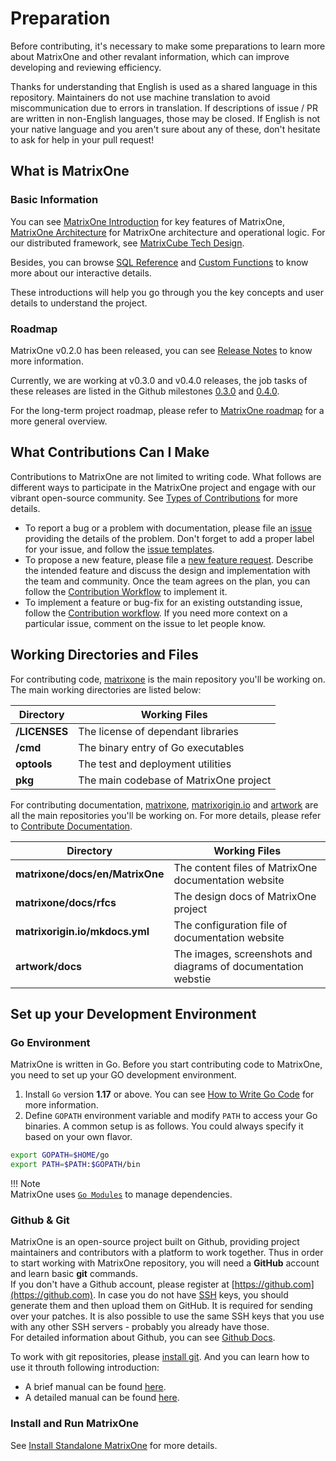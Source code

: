 # **Preparation**
Before contributing, it's necessary to make some preparations to learn more about MatrixOne and other revalant information, which can improve developing and reviewing efficiency.

Thanks for understanding that English is used as a shared language in this repository. Maintainers do not use machine translation to avoid miscommunication due to errors in translation. If descriptions of issue / PR are written in non-English languages, those may be closed. If English is not your native language and you aren't sure about any of these, don't hesitate to ask for help in your pull request!




## **What is MatrixOne**
### Basic Information
You can see [MatrixOne Introduction](../../Overview/matrixone-introduction.md) for key features of MatrixOne, [MatrixOne Architecture](../../Overview/matrixone-architecture.md) for MatrixOne architecture and operational logic.  For our distributed framework, see [MatrixCube Tech Design](./../../Overview/matrixcube/natrixcube-introduction.md).

Besides, you can browse [SQL Reference](../../Reference/SQL-Reference/Data-Definition-Statements/create-database.md) and [Custom Functions](../../Reference/Customer-Functions/year.md) to know more about our interactive details.

These introductions will help you go through you the key concepts and user details to understand the project. 


### Roadmap
MatrixOne v0.2.0 has been released, you can see [Release Notes](../Release-Notes/v0.2.0.md) to know more information. 

Currently, we are working at v0.3.0 and v0.4.0 releases, the job tasks of these releases are listed in the Github milestones [0.3.0](https://github.com/matrixorigin/matrixone/milestone/3) and [0.4.0](https://github.com/matrixorigin/matrixone/milestone/5).

For the long-term project roadmap, please refer to [MatrixOne roadmap](https://github.com/matrixorigin/matrixone/issues/613) for a more general overview. 


## **What Contributions Can I Make**

Contributions to MatrixOne are not limited to writing code. What follows are different ways to participate in the MatrixOne project and engage with our vibrant open-source community. See [Types of Contributions](types-of-contributions.md) for more details.  

* To report a bug or a problem with documentation, please file an [issue](https://github.com/matrixorigin/matrixone/issues/new/choose) providing the details of the problem. Don't forget to add a proper label for your issue, and follow the [issue templates](report-an-issue.md#issue-templates).  
* To propose a new feature, please file a [new feature request](https://github.com/matrixorigin/matrixone/issues/new/choose). Describe the intended feature and discuss the design and implementation with the team and community. Once the team agrees on the plan, you can follow the [Contribution Workflow](contribute-code.md#workflow) to implement it.  
* To implement a feature or bug-fix for an existing outstanding issue, follow the [Contribution workflow](contribute-code.md#workflow). If you need more context on a particular issue, comment on the issue to let people know.






## **Working Directories and Files** 

For contributing code, [matrixone](https://github.com/matrixorigin/matrixone) is the main repository you'll be working on. The main working directories are listed below: 

| Directory              | Working Files                                                  |
| ------------------------------ | ------------------------------------------------------------ |
| **/LICENSES** | The license of dependant libraries |
| **/cmd** | The binary entry of Go executables  |
| **optools** | The test and deployment utilities  |
| **pkg** | The main codebase of MatrixOne project  |

For contributing documentation, [matrixone](https://github.com/matrixorigin/matrixone), [matrixorigin.io](https://github.com/matrixorigin/matrixorigin.io) and [artwork](https://github.com/matrixorigin/artwork) are all the main repositories you'll be working on. For more details, please refer to [Contribute Documentation](contribute-documentation.md).

| Directory              | Working Files                                                  |
| ------------------------------ | ------------------------------------------------------------ |
| **matrixone/docs/en/MatrixOne** | The content files of MatrixOne documentation website  |
| **matrixone/docs/rfcs** | The design docs of MatrixOne project |
| **matrixorigin.io/mkdocs.yml** | The configuration file of documentation website |
| **artwork/docs** | The images, screenshots and diagrams of documentation webstie |



## **Set up your Development Environment**  

### **Go Environment**
MatrixOne is written in Go. Before you start contributing code to MatrixOne, you need to set up your GO development environment.

1. Install `Go` version **1.17** or above. You can see [How to Write Go Code](http://golang.org/doc/code.html) for more information.  
2. Define `GOPATH` environment variable and modify `PATH` to access your Go binaries. A common setup is as follows. You could always specify it based on your own flavor.

```sh
export GOPATH=$HOME/go  
export PATH=$PATH:$GOPATH/bin
```

!!! Note  
    MatrixOne uses [`Go Modules`](https://github.com/golang/go/wiki/Modules) to manage dependencies.

 

### **Github & Git**
MatrixOne is an open-source project built on Github, providing project maintainers and contributors with a platform to work together. Thus in order to start working with MatrixOne repository, you will need a **GitHub** account and learn basic **git** commands.   
If you don't have a Github account, please register at [https://github.com](https://github.com). In case you do not have [SSH](https://docs.github.com/en/authentication/connecting-to-github-with-ssh/about-ssh) keys, you should generate them and then upload them on GitHub. It is required for sending over your patches. It is also possible to use the same SSH keys that you use with any other SSH servers - probably you already have those.  
For detailed information about Github, you can see [Github Docs](https://docs.github.com/en).  

To work with git repositories, please [install git](http://git-scm.com/downloads).
And you can learn how to use it throuth following introduction:  

* A brief manual can be found [here](https://education.github.com/git-cheat-sheet-education.pdf).
* A detailed manual can be found [here](https://git-scm.com/book/en/v2).

### **Install and Run MatrixOne**

See [Install Standalone MatrixOne](../../Get-Started/install-standalone-matrixone.md) for more details. 